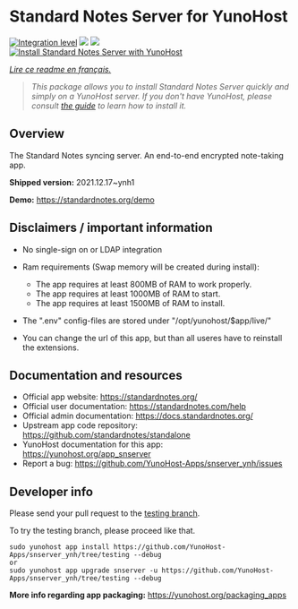 <!--
N.B.: This README was automatically generated by https://github.com/YunoHost/apps/tree/master/tools/README-generator
It shall NOT be edited by hand.
-->

# Standard Notes Server for YunoHost

[![Integration level](https://dash.yunohost.org/integration/snserver.svg)](https://dash.yunohost.org/appci/app/snserver) ![](https://ci-apps.yunohost.org/ci/badges/snserver.status.svg) ![](https://ci-apps.yunohost.org/ci/badges/snserver.maintain.svg)  
[![Install Standard Notes Server with YunoHost](https://install-app.yunohost.org/install-with-yunohost.svg)](https://install-app.yunohost.org/?app=snserver)

*[Lire ce readme en français.](./README_fr.md)*

> *This package allows you to install Standard Notes Server quickly and simply on a YunoHost server.
If you don't have YunoHost, please consult [the guide](https://yunohost.org/#/install) to learn how to install it.*

## Overview

The Standard Notes syncing server. An end-to-end encrypted note-taking app.

**Shipped version:** 2021.12.17~ynh1

**Demo:** https://standardnotes.org/demo

## Disclaimers / important information

* No single-sign on or LDAP integration
* Ram requirements (Swap memory will be created during install):
    * The app requires at least 800MB of RAM to work properly.
    * The app requires at least 1000MB of RAM to start.
    * The app requires at least 1500MB of RAM to install.

* The ".env" config-files are stored under "/opt/yunohost/$app/live/"
* You can change the url of this app, but than all useres have to reinstall the extensions.

## Documentation and resources

* Official app website: https://standardnotes.org/
* Official user documentation: https://standardnotes.com/help
* Official admin documentation: https://docs.standardnotes.org/
* Upstream app code repository: https://github.com/standardnotes/standalone
* YunoHost documentation for this app: https://yunohost.org/app_snserver
* Report a bug: https://github.com/YunoHost-Apps/snserver_ynh/issues

## Developer info

Please send your pull request to the [testing branch](https://github.com/YunoHost-Apps/snserver_ynh/tree/testing).

To try the testing branch, please proceed like that.
```
sudo yunohost app install https://github.com/YunoHost-Apps/snserver_ynh/tree/testing --debug
or
sudo yunohost app upgrade snserver -u https://github.com/YunoHost-Apps/snserver_ynh/tree/testing --debug
```

**More info regarding app packaging:** https://yunohost.org/packaging_apps